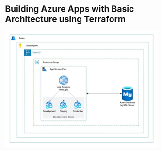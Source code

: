 # Building Azure Apps with Basic Architecture using Terraform

![Azure_Basic_Architecture](./images/Azure%20Basic%20Architecture.jpeg)
